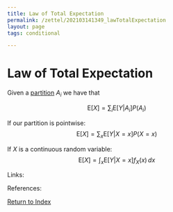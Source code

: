```yaml
---
title: Law of Total Expectation
permalink: /zettel/202103141349_lawTotalExpectation
layout: page
tags: conditional

---
```

# Law of Total Expectation

Given a [partition](202012221506_probabilityPartition) $A_i$ we have that

$$
\mathrm{E} [X] = \sum_i \mathrm{E} [ Y \vert A_i ] P(A_i)
$$

If our partition is pointwise:
$$
\mathrm{E} [X] = \sum_x \mathrm{E} [ Y \vert X = x ] P(X=x)
$$

If $X$ is a continuous random variable:
$$
\mathrm{E} [X] = \int_x \mathrm{E} [ Y \vert X = x ] f_X(x) \, dx 
$$

Links: 

References: 

[Return to Index](index)